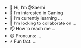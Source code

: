 - 👋 Hi, I’m @Saerhi
- 👀 I’m interested in Gaming
- 🌱 I’m currently learning ...
- 💞️ I’m looking to collaborate on ...
- 📫 How to reach me ...
- 😄 Pronouns: ...
- ⚡ Fun fact: ...

<!---
Saerhi/Saerhi is a ✨ special ✨ repository because its `README.md` (this file) appears on your GitHub profile.
You can click the Preview link to take a look at your changes.
--->
